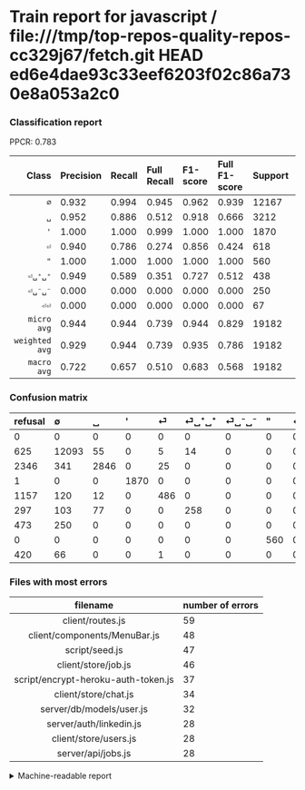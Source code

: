 # Train report for javascript / file:///tmp/top-repos-quality-repos-cc329j67/fetch.git HEAD ed6e4dae93c33eef6203f02c86a730e8a053a2c0

### Classification report

PPCR: 0.783

| Class | Precision | Recall | Full Recall | F1-score | Full F1-score | Support | Full Support | PPCR |
|------:|:----------|:-------|:------------|:---------|:---------|:--------|:-------------|:-----|
| `∅` | 0.932| 0.994| 0.945| 0.962| 0.939| 12167| 12792| 0.951 |
| `␣` | 0.952| 0.886| 0.512| 0.918| 0.666| 3212| 5558| 0.578 |
| `'` | 1.000| 1.000| 0.999| 1.000| 1.000| 1870| 1871| 0.999 |
| `⏎` | 0.940| 0.786| 0.274| 0.856| 0.424| 618| 1775| 0.348 |
| `"` | 1.000| 1.000| 1.000| 1.000| 1.000| 560| 560| 1.000 |
| `⏎␣⁺␣⁺` | 0.949| 0.589| 0.351| 0.727| 0.512| 438| 735| 0.596 |
| `⏎␣⁻␣⁻` | 0.000| 0.000| 0.000| 0.000| 0.000| 250| 723| 0.346 |
| `⏎⏎` | 0.000| 0.000| 0.000| 0.000| 0.000| 67| 487| 0.138 |
| `micro avg` | 0.944| 0.944| 0.739| 0.944| 0.829| 19182| 24501| 0.783 |
| `weighted avg` | 0.929| 0.944| 0.739| 0.935| 0.786| 19182| 24501| 0.783 |
| `macro avg` | 0.722| 0.657| 0.510| 0.683| 0.568| 19182| 24501| 0.783 |

### Confusion matrix

|refusal|  ∅| ␣| '| ⏎| ⏎␣⁺␣⁺| ⏎␣⁻␣⁻| "| ⏎⏎| 
|:---|:---|:---|:---|:---|:---|:---|:---|:---|
|0 |0 |0 |0 |0 |0 |0 |0 |0 |
|625 |12093 |55 |0 |5 |14 |0 |0 |0 |
|2346 |341 |2846 |0 |25 |0 |0 |0 |0 |
|1 |0 |0 |1870 |0 |0 |0 |0 |0 |
|1157 |120 |12 |0 |486 |0 |0 |0 |0 |
|297 |103 |77 |0 |0 |258 |0 |0 |0 |
|473 |250 |0 |0 |0 |0 |0 |0 |0 |
|0 |0 |0 |0 |0 |0 |0 |560 |0 |
|420 |66 |0 |0 |1 |0 |0 |0 |0 |

### Files with most errors

| filename | number of errors|
|:----:|:-----|
| client/routes.js | 59 |
| client/components/MenuBar.js | 48 |
| script/seed.js | 47 |
| client/store/job.js | 46 |
| script/encrypt-heroku-auth-token.js | 37 |
| client/store/chat.js | 34 |
| server/db/models/user.js | 32 |
| server/auth/linkedin.js | 28 |
| client/store/users.js | 28 |
| server/api/jobs.js | 28 |

<details>
    <summary>Machine-readable report</summary>
```json
{
  "cl_report": {"\"": {"f1-score": 1.0, "precision": 1.0, "recall": 1.0, "support": 560}, "\u0027": {"f1-score": 1.0, "precision": 1.0, "recall": 1.0, "support": 1870}, "macro avg": {"f1-score": 0.6828711495414533, "precision": 0.7215717961691251, "recall": 0.6569273926989037, "support": 19182}, "micro avg": {"f1-score": 0.9442706704201856, "precision": 0.9442706704201856, "recall": 0.9442706704201856, "support": 19182}, "weighted avg": {"f1-score": 0.9347687333545429, "precision": 0.9292764937690052, "recall": 0.9442706704201856, "support": 19182}, "\u2205": {"f1-score": 0.9620525059665871, "precision": 0.9321668079858167, "recall": 0.9939179748500041, "support": 12167}, "\u23ce": {"f1-score": 0.8563876651982378, "precision": 0.9400386847195358, "recall": 0.7864077669902912, "support": 618}, "\u23ce\u23ce": {"f1-score": 0.0, "precision": 0.0, "recall": 0.0, "support": 67}, "\u23ce\u2423\u207a\u2423\u207a": {"f1-score": 0.7267605633802817, "precision": 0.9485294117647058, "recall": 0.589041095890411, "support": 438}, "\u23ce\u2423\u207b\u2423\u207b": {"f1-score": 0.0, "precision": 0.0, "recall": 0.0, "support": 250}, "\u2423": {"f1-score": 0.9177684617865204, "precision": 0.9518394648829431, "recall": 0.886052303860523, "support": 3212}},
  "cl_report_full": {"\"": {"f1-score": 1.0, "precision": 1.0, "recall": 1.0, "support": 560}, "\u0027": {"f1-score": 0.999732691793638, "precision": 1.0, "recall": 0.9994655264564404, "support": 1871}, "macro avg": {"f1-score": 0.5676039547843337, "precision": 0.7215717961691251, "recall": 0.5102124900313001, "support": 24501}, "micro avg": {"f1-score": 0.8292928599226244, "precision": 0.9442706704201856, "recall": 0.739275947920493, "support": 24501}, "weighted avg": {"f1-score": 0.7864543101293158, "precision": 0.8983853449491124, "recall": 0.739275947920493, "support": 24501}, "\u2205": {"f1-score": 0.9387153114690472, "precision": 0.9321668079858167, "recall": 0.9453564727954972, "support": 12792}, "\u23ce": {"f1-score": 0.42408376963350786, "precision": 0.9400386847195358, "recall": 0.27380281690140845, "support": 1775}, "\u23ce\u23ce": {"f1-score": 0.0, "precision": 0.0, "recall": 0.0, "support": 487}, "\u23ce\u2423\u207a\u2423\u207a": {"f1-score": 0.5124131082423039, "precision": 0.9485294117647058, "recall": 0.3510204081632653, "support": 735}, "\u23ce\u2423\u207b\u2423\u207b": {"f1-score": 0.0, "precision": 0.0, "recall": 0.0, "support": 723}, "\u2423": {"f1-score": 0.6658867571361723, "precision": 0.9518394648829431, "recall": 0.5120546959337892, "support": 5558}},
  "ppcr": 0.7829068201297906
}
```
</details>
